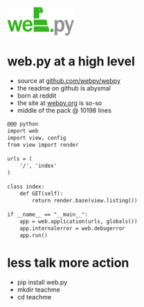 <!SLIDE center>

![web.py](webpy.jpg)

<!SLIDE bullets transition=fade>

# web.py at a high level

* source at [github.com/webpy/webpy](https://github.com/webpy/webpy)
* the readme on github is abysmal
* born at reddit
* the site at [webpy.org](http://webpy.org) is so-so
* middle of the pack @ 10198 lines

<!SLIDE smaller transition=fade>

	@@@ python
	import web
	import view, config
	from view import render

	urls = (
		'/', 'index'
	)

	class index:
		def GET(self):
			return render.base(view.listing())

	if __name__ == "__main__":
		app = web.application(urls, globals())
		app.internalerror = web.debugerror
		app.run()

<!SLIDE bullets transition=fade>

# less talk more action

* pip install web.py
* mkdir teachme
* cd teachme